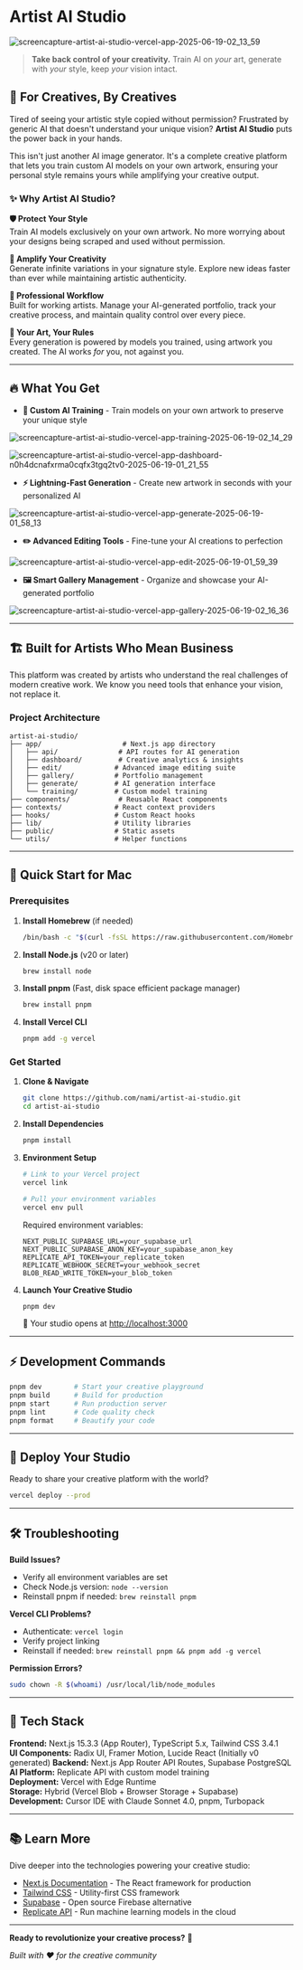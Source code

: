 # Artist AI Studio

![screencapture-artist-ai-studio-vercel-app-2025-06-19-02_13_59](https://github.com/user-attachments/assets/4c8200e4-3190-44e9-9a85-0b90d483cde9)

> **Take back control of your creativity.** Train AI on _your_ art, generate with _your_ style, keep _your_ vision intact.

## 🎨 For Creatives, By Creatives

Tired of seeing your artistic style copied without permission? Frustrated by generic AI that doesn't understand your unique vision? **Artist AI Studio** puts the power back in your hands.

This isn't just another AI image generator. It's a complete creative platform that lets you train custom AI models on your own artwork, ensuring your personal style remains yours while amplifying your creative output.

### ✨ Why Artist AI Studio?

**🛡️ Protect Your Style**  
Train AI models exclusively on your own artwork. No more worrying about your designs being scraped and used without permission.

**🚀 Amplify Your Creativity**  
Generate infinite variations in your signature style. Explore new ideas faster than ever while maintaining artistic authenticity.

**💼 Professional Workflow**  
Built for working artists. Manage your AI-generated portfolio, track your creative process, and maintain quality control over every piece.

**🎯 Your Art, Your Rules**  
Every generation is powered by models you trained, using artwork you created. The AI works _for_ you, not against you.

---

## 🔥 What You Get


- **🎨 Custom AI Training** - Train models on your own artwork to preserve your unique style

![screencapture-artist-ai-studio-vercel-app-training-2025-06-19-02_14_29](https://github.com/user-attachments/assets/0cc35961-15a4-4943-b294-4620c04881ad)

![screencapture-artist-ai-studio-vercel-app-dashboard-n0h4dcnafxrma0cqfx3tgq2tv0-2025-06-19-01_21_55](https://github.com/user-attachments/assets/cff3a937-735f-4b78-b86b-148e1d417ab1)

- **⚡ Lightning-Fast Generation** - Create new artwork in seconds with your personalized AI

![screencapture-artist-ai-studio-vercel-app-generate-2025-06-19-01_58_13](https://github.com/user-attachments/assets/fc22031f-eefe-44ea-a7cd-bccab3c7d74f)

- **✏️ Advanced Editing Tools** - Fine-tune your AI creations to perfection

![screencapture-artist-ai-studio-vercel-app-edit-2025-06-19-01_59_39](https://github.com/user-attachments/assets/7496f78a-258c-46a0-9586-cdb1e917bcc2)


- **🖼️ Smart Gallery Management** - Organize and showcase your AI-generated portfolio

![screencapture-artist-ai-studio-vercel-app-gallery-2025-06-19-02_16_36](https://github.com/user-attachments/assets/067c201a-4178-4ca3-a0c7-e4ccc75dbf49)

---

## 🏗️ Built for Artists Who Mean Business

This platform was created by artists who understand the real challenges of modern creative work. We know you need tools that enhance your vision, not replace it.

### Project Architecture

```
artist-ai-studio/
├── app/                    # Next.js app directory
│   ├── api/               # API routes for AI generation
│   ├── dashboard/         # Creative analytics & insights
│   ├── edit/             # Advanced image editing suite
│   ├── gallery/          # Portfolio management
│   ├── generate/         # AI generation interface
│   └── training/         # Custom model training
├── components/            # Reusable React components
├── contexts/             # React context providers
├── hooks/                # Custom React hooks
├── lib/                  # Utility libraries
├── public/               # Static assets
└── utils/                # Helper functions
```

---

## 🚀 Quick Start for Mac

### Prerequisites

1. **Install Homebrew** (if needed)

   ```bash
   /bin/bash -c "$(curl -fsSL https://raw.githubusercontent.com/Homebrew/install/HEAD/install.sh)"
   ```

2. **Install Node.js** (v20 or later)

   ```bash
   brew install node
   ```

3. **Install pnpm** (Fast, disk space efficient package manager)

   ```bash
   brew install pnpm
   ```

4. **Install Vercel CLI**
   ```bash
   pnpm add -g vercel
   ```

### Get Started

1. **Clone & Navigate**

   ```bash
   git clone https://github.com/nami/artist-ai-studio.git
   cd artist-ai-studio
   ```

2. **Install Dependencies**

   ```bash
   pnpm install
   ```

3. **Environment Setup**

   ```bash
   # Link to your Vercel project
   vercel link

   # Pull your environment variables
   vercel env pull
   ```

   Required environment variables:

   ```env
   NEXT_PUBLIC_SUPABASE_URL=your_supabase_url
   NEXT_PUBLIC_SUPABASE_ANON_KEY=your_supabase_anon_key
   REPLICATE_API_TOKEN=your_replicate_token
   REPLICATE_WEBHOOK_SECRET=your_webhook_secret
   BLOB_READ_WRITE_TOKEN=your_blob_token
   ```

4. **Launch Your Creative Studio**

   ```bash
   pnpm dev
   ```

   🎉 Your studio opens at [http://localhost:3000](http://localhost:3000)

---

## ⚡ Development Commands

```bash
pnpm dev        # Start your creative playground
pnpm build      # Build for production
pnpm start      # Run production server
pnpm lint       # Code quality check
pnpm format     # Beautify your code
```

---

## 🌟 Deploy Your Studio

Ready to share your creative platform with the world?

```bash
vercel deploy --prod
```

---

## 🛠️ Troubleshooting

**Build Issues?**

- Verify all environment variables are set
- Check Node.js version: `node --version`
- Reinstall pnpm if needed: `brew reinstall pnpm`

**Vercel CLI Problems?**

- Authenticate: `vercel login`
- Verify project linking
- Reinstall if needed: `brew reinstall pnpm && pnpm add -g vercel`

**Permission Errors?**

```bash
sudo chown -R $(whoami) /usr/local/lib/node_modules
```

---

## 🎯 Tech Stack

**Frontend:** Next.js 15.3.3 (App Router), TypeScript 5.x, Tailwind CSS 3.4.1  
**UI Components:** Radix UI, Framer Motion, Lucide React (Initially v0 generated)
**Backend:** Next.js App Router API Routes, Supabase PostgreSQL  
**AI Platform:** Replicate API with custom model training  
**Deployment:** Vercel with Edge Runtime  
**Storage:** Hybrid (Vercel Blob + Browser Storage + Supabase)  
**Development:** Cursor IDE with Claude Sonnet 4.0, pnpm, Turbopack

---

## 📚 Learn More

Dive deeper into the technologies powering your creative studio:

- [Next.js Documentation](https://nextjs.org/docs) - The React framework for production
- [Tailwind CSS](https://tailwindcss.com/docs) - Utility-first CSS framework
- [Supabase](https://supabase.com/docs) - Open source Firebase alternative
- [Replicate API](https://replicate.com/docs) - Run machine learning models in the cloud

---

**Ready to revolutionize your creative process?** 🚀

_Built with ❤️ for the creative community_
